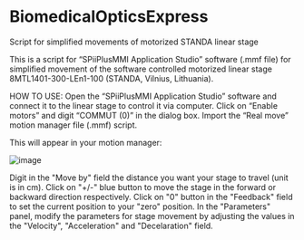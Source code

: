 # BiomedicalOpticsExpress
Script for simplified movements of motorized STANDA linear stage

This is a script for “SPiiPlusMMI Application Studio” software (.mmf file) for simplified movement of the software controlled motorized linear stage 8MTL1401-300-LEn1-100 (STANDA, Vilnius, Lithuania).

HOW TO USE:
Open the “SPiiPlusMMI Application Studio” software and connect it to the linear stage to control it via computer. 
Click on “Enable motors” and digit “COMMUT (0)” in the dialog box. Import the “Real move” motion manager file (.mmf) script.

This will appear in your motion manager:

![image](https://user-images.githubusercontent.com/96936724/147846829-290bcb46-6e41-402e-b887-43ce546d0c98.png)

Digit in the "Move by" field the distance you want your stage to travel (unit is in cm). Click on "+/-" blue button to move the stage in the forward or backward direction respectively. 
Click on "0" button in the "Feedback" field to set the current position to your "zero" position. 
In the "Parameters" panel, modify the parameters for stage movement by adjusting the values in the "Velocity", "Acceleration" and "Decelaration" field.
